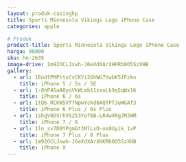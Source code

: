 ```yaml
---
layout: produk-casinghp
title: Sports Minnesota Vikings Logo iPhone Case
categories: apple

# Produk
product-title: Sports Minnesota Vikings Logo iPhone Case
harga: 90000
sku: hn-2635
image-drive: 1m92OCLJxwh-J6eXdXArXHKRb0O5SzXHB
gallery:
  - url: 1EodfPMPttsCvCKYi2GhWU7YwbK5fFzkn
    title: iPhone 5 / 5s / SE
  - url: 1-8hP45aA0yoVkWLmb11zxuLk9q5qWx16
    title: iPhone 6 / 6s
  - url: 1tQ6_RCKW5Vf7NpwYckd6AQTPTJuWGAf3
    title: iPhone 6 Plus / 6s Plus
  - url: 1shgV0DXrhVS253YeT6B-LR4wXRgJMJWM
    title: iPhone 7 / 8
  - url: 1ln_sv7D0YPgmGt3MlLxD-os0Uyik_1vP
    title: iPhone 7 Plus / 8 Plus
  - url: 1m92OCLJxwh-J6eXdXArXHKRb0O5SzXHB
    title: iPhone X
---
```

